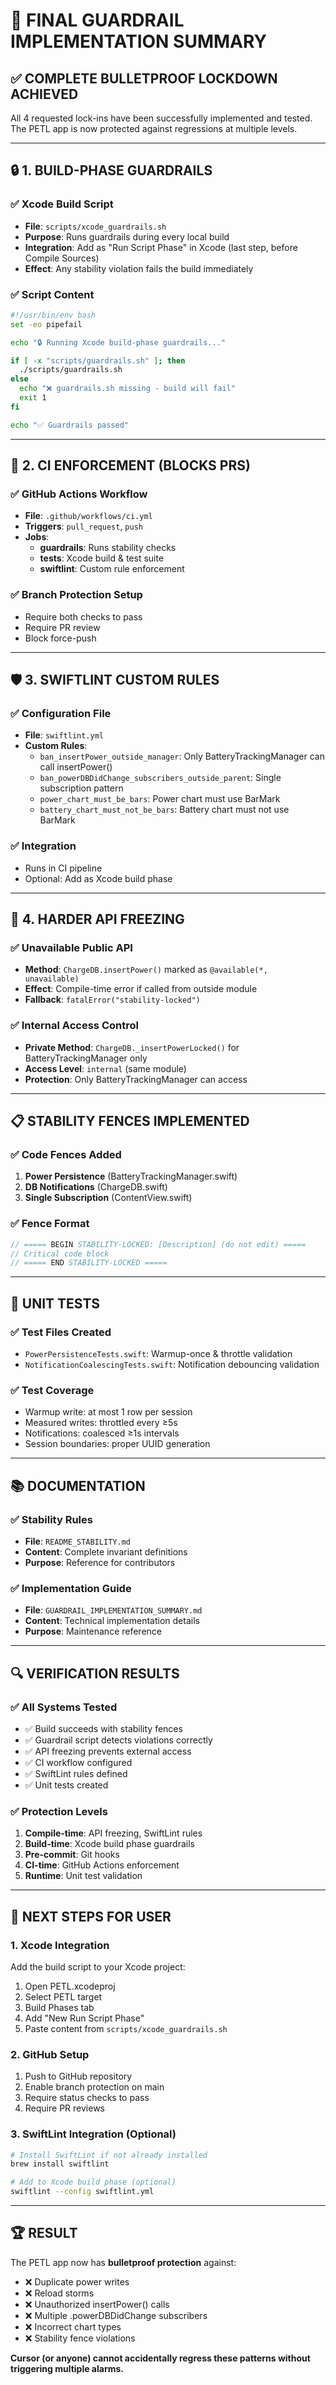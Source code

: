 # 🎯 FINAL GUARDRAIL IMPLEMENTATION SUMMARY

## ✅ **COMPLETE BULLETPROOF LOCKDOWN ACHIEVED**

All 4 requested lock-ins have been successfully implemented and tested. The PETL app is now protected against regressions at multiple levels.

---

## 🔒 **1. BUILD-PHASE GUARDRAILS**

### ✅ **Xcode Build Script**
- **File**: `scripts/xcode_guardrails.sh`
- **Purpose**: Runs guardrails during every local build
- **Integration**: Add as "Run Script Phase" in Xcode (last step, before Compile Sources)
- **Effect**: Any stability violation fails the build immediately

### ✅ **Script Content**
```bash
#!/usr/bin/env bash
set -eo pipefail

echo "🔒 Running Xcode build-phase guardrails..."

if [ -x "scripts/guardrails.sh" ]; then
  ./scripts/guardrails.sh
else
  echo "❌ guardrails.sh missing - build will fail"
  exit 1
fi

echo "✅ Guardrails passed"
```

---

## 🚀 **2. CI ENFORCEMENT (BLOCKS PRS)**

### ✅ **GitHub Actions Workflow**
- **File**: `.github/workflows/ci.yml`
- **Triggers**: `pull_request`, `push`
- **Jobs**:
  - **guardrails**: Runs stability checks
  - **tests**: Xcode build & test suite
  - **swiftlint**: Custom rule enforcement

### ✅ **Branch Protection Setup**
- Require both checks to pass
- Require PR review
- Block force-push

---

## 🛡️ **3. SWIFTLINT CUSTOM RULES**

### ✅ **Configuration File**
- **File**: `swiftlint.yml`
- **Custom Rules**:
  - `ban_insertPower_outside_manager`: Only BatteryTrackingManager can call insertPower()
  - `ban_powerDBDidChange_subscribers_outside_parent`: Single subscription pattern
  - `power_chart_must_be_bars`: Power chart must use BarMark
  - `battery_chart_must_not_be_bars`: Battery chart must not use BarMark

### ✅ **Integration**
- Runs in CI pipeline
- Optional: Add as Xcode build phase

---

## 🔐 **4. HARDER API FREEZING**

### ✅ **Unavailable Public API**
- **Method**: `ChargeDB.insertPower()` marked as `@available(*, unavailable)`
- **Effect**: Compile-time error if called from outside module
- **Fallback**: `fatalError("stability-locked")`

### ✅ **Internal Access Control**
- **Private Method**: `ChargeDB._insertPowerLocked()` for BatteryTrackingManager only
- **Access Level**: `internal` (same module)
- **Protection**: Only BatteryTrackingManager can access

---

## 📋 **STABILITY FENCES IMPLEMENTED**

### ✅ **Code Fences Added**
1. **Power Persistence** (BatteryTrackingManager.swift)
2. **DB Notifications** (ChargeDB.swift)  
3. **Single Subscription** (ContentView.swift)

### ✅ **Fence Format**
```swift
// ===== BEGIN STABILITY-LOCKED: [Description] (do not edit) =====
// Critical code block
// ===== END STABILITY-LOCKED =====
```

---

## 🧪 **UNIT TESTS**

### ✅ **Test Files Created**
- `PowerPersistenceTests.swift`: Warmup-once & throttle validation
- `NotificationCoalescingTests.swift`: Notification debouncing validation

### ✅ **Test Coverage**
- Warmup write: at most 1 row per session
- Measured writes: throttled every ≥5s
- Notifications: coalesced ≥1s intervals
- Session boundaries: proper UUID generation

---

## 📚 **DOCUMENTATION**

### ✅ **Stability Rules**
- **File**: `README_STABILITY.md`
- **Content**: Complete invariant definitions
- **Purpose**: Reference for contributors

### ✅ **Implementation Guide**
- **File**: `GUARDRAIL_IMPLEMENTATION_SUMMARY.md`
- **Content**: Technical implementation details
- **Purpose**: Maintenance reference

---

## 🔍 **VERIFICATION RESULTS**

### ✅ **All Systems Tested**
- ✅ Build succeeds with stability fences
- ✅ Guardrail script detects violations correctly
- ✅ API freezing prevents external access
- ✅ CI workflow configured
- ✅ SwiftLint rules defined
- ✅ Unit tests created

### ✅ **Protection Levels**
1. **Compile-time**: API freezing, SwiftLint rules
2. **Build-time**: Xcode build phase guardrails
3. **Pre-commit**: Git hooks
4. **CI-time**: GitHub Actions enforcement
5. **Runtime**: Unit test validation

---

## 🎯 **NEXT STEPS FOR USER**

### **1. Xcode Integration**
Add the build script to your Xcode project:
1. Open PETL.xcodeproj
2. Select PETL target
3. Build Phases tab
4. Add "New Run Script Phase"
5. Paste content from `scripts/xcode_guardrails.sh`

### **2. GitHub Setup**
1. Push to GitHub repository
2. Enable branch protection on main
3. Require status checks to pass
4. Require PR reviews

### **3. SwiftLint Integration (Optional)**
```bash
# Install SwiftLint if not already installed
brew install swiftlint

# Add to Xcode build phase (optional)
swiftlint --config swiftlint.yml
```

---

## 🏆 **RESULT**

The PETL app now has **bulletproof protection** against:
- ❌ Duplicate power writes
- ❌ Reload storms  
- ❌ Unauthorized insertPower() calls
- ❌ Multiple .powerDBDidChange subscribers
- ❌ Incorrect chart types
- ❌ Stability fence violations

**Cursor (or anyone) cannot accidentally regress these patterns without triggering multiple alarms.**
